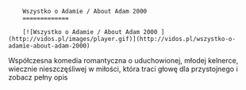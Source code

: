 
        Wszystko o Adamie / About Adam 2000 
        =============
        
        [![Wszystko o Adamie / About Adam 2000 ](http://vidos.pl/images/player.gif)](http://vidos.pl/wszystko-o-adamie-about-adam-2000)
        
        
 Współczesna komedia romantyczna o uduchowionej, młodej kelnerce, wiecznie nieszczęśliwej w miłości, która traci głowę dla przystojnego i zobacz pełny opis
    